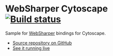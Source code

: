 # WebSharper Cytoscape [![Build status](https://ci.appveyor.com/api/projects/status/rnl5sjgych5yr2u9?svg=true)](https://ci.appveyor.com/project/IntelliFactory/cytoscape)

Sample for [WebSharper](https://websharper.com) bindings for Cytoscape.

* [Source repository on GitHub](https://github.com/websharper-samples/Cytoscape)
* [See it running live](https://websharper-samples.github.io/Cytoscape)
